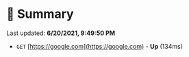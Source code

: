 # 📖 Summary
Last updated: **6/20/2021, 9:49:50 PM**

- `GET` [https://google.com](https://google.com) - **Up** (134ms)
